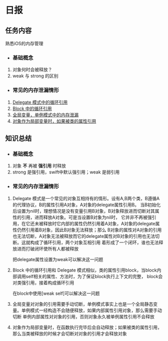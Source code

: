 # 日报

## 任务内容

熟悉iOS的内存管理

- ### 基础概念
1. 对象何时会被释放？
2. weak 与 strong 的区别

- ### 常见的内存泄漏情形

1. [Delegate 模式中的循环引用](Delegate.swift)
2. [Block 中的循环引用](Block.swift)
3. [全局变量，单例模式中的内存泄漏](Singleton.swift)
4. [对象作为局部变量时，如果被类的属性引用](LocalVariable.swift)

## 知识总结

- ### 基础概念
1. 对象 **不** 再被 **强引用** 时释放
2. strong 是强引用，swift中默认强引用；weak 是弱引用

- ### 常见的内存泄漏情形

1. Delegate 模式是一个常见的对象互相持有的情形。设有A,B两个类，B遵循A的代理协议，B的属性引用A对象，A对象的delegate属性引用B。
   当B初始化后设置为nil时，理想情况是没有变量引用B对象，B对象释放进而切断对其属性的引用，进而释放A对象。可是当设置B对象为nil时，
   它并非不再被强引用，在它还未被释放时它内部的属性仍然引用着A对象，A对象的delegate属性仍然引用着B对象，因此B对象无法释放；那么
   B对象的属性对A对象的引用也无法切断，A对象无法被释放而它的delegate属性对B对象的引用也无法切断。这就构成了循环引用，两个对象互相引用
   着形成了一个闭环，谁也无法释放进而打破闭环使所有人都被释放

   把delegate属性设置为weak可以解决这一问题

2. Block 中的循环引用和 Delegate 模式相似，类的属性引用block，当block内部调用self相关的属性、方法时，为了保证block执行上下文的完整，
   block会对类强引用，接着构成循环引用

   在block中使用[weak self]可以解决这一问题

3. 全局变量对对象的引用需要手动切断，单例模式事实上也是一个全局静态变量。单例模式一经构造不会随便释放，如果内部属性引用对象，那么需要手动切断
   单例内部属性对对象的引用，否则对象永久被单例属性引用不会释放

4. 对象作为局部变量时，在函数执行完毕后会自动释放；如果被类的属性引用，那么当类被释放的时候才会切断对对象的引用才会释放对象
